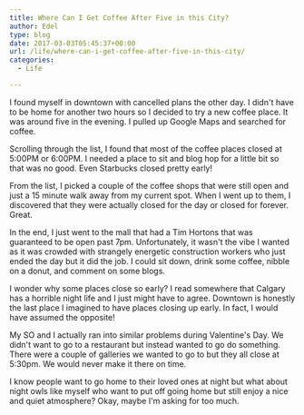 ```yaml
---
title: Where Can I Get Coffee After Five in this City?
author: Edel
type: blog
date: 2017-03-03T05:45:37+00:00
url: /life/where-can-i-get-coffee-after-five-in-this-city/
categories:
  - Life

---
```

I found myself in downtown with cancelled plans the other day. I didn't have to be home for another two hours so I decided to try a new coffee place. It was around five in the evening. I pulled up Google Maps and searched for coffee.

Scrolling through the list, I found that most of the coffee places closed at 5:00PM or 6:00PM. I needed a place to sit and blog hop for a little bit so that was no good. Even Starbucks closed pretty early!

From the list, I picked a couple of the coffee shops that were still open and just a 15 minute walk away from my current spot. When I went up to them, I discovered that they were actually closed for the day or closed for forever. Great.

In the end, I just went to the mall that had a Tim Hortons that was guaranteed to be open past 7pm. Unfortunately, it wasn't the vibe I wanted as it was crowded with strangely energetic construction workers who just ended the day but it did the job. I could sit down, drink some coffee, nibble on a donut, and comment on some blogs.

I wonder why some places close so early? I read somewhere that Calgary has a horrible night life and I just might have to agree. Downtown is honestly the last place I imagined to have places closing up early. In fact, I would have assumed the opposite!

My SO and I actually ran into similar problems during Valentine's Day. We didn't want to go to a restaurant but instead wanted to go do something. There were a couple of galleries we wanted to go to but they all close at 5:30pm. We would never make it there on time.

I know people want to go home to their loved ones at night but what about night owls like myself who want to put off going home but still enjoy a nice and quiet atmosphere? Okay, maybe I'm asking for too much.